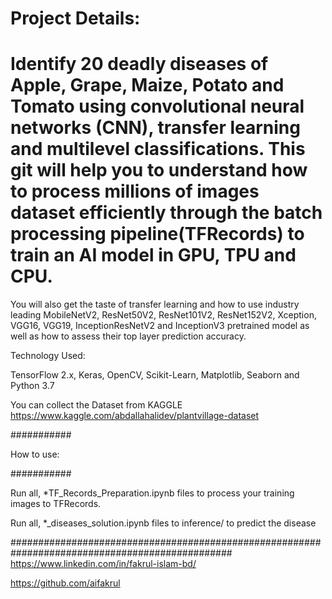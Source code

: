 # Project Details:

# Identify 20 deadly diseases of Apple, Grape, Maize, Potato and Tomato using convolutional neural networks (CNN), transfer learning and multilevel classifications. This git will help you to understand how to process millions of images dataset efficiently through the batch processing pipeline(TFRecords) to train an AI model in GPU, TPU and CPU.

You will also get the taste of transfer learning and how to use  industry leading MobileNetV2, ResNet50V2, ResNet101V2, ResNet152V2, Xception, VGG16, VGG19, InceptionResNetV2 and InceptionV3 pretrained model as well as how to assess their top layer prediction accuracy.
   
Technology Used:

TensorFlow 2.x, Keras, OpenCV, Scikit-Learn, Matplotlib, Seaborn and Python 3.7

You can collect the Dataset from KAGGLE
https://www.kaggle.com/abdallahalidev/plantvillage-dataset


###########

How to use:

###########

Run all, *TF_Records_Preparation.ipynb files to process your training images to TFRecords.

Run all, *_diseases_solution.ipynb files to inference/ to predict the disease
  

################################################################################################
https://www.linkedin.com/in/fakrul-islam-bd/

https://github.com/aifakrul
